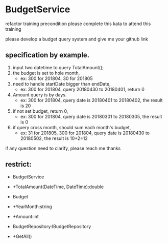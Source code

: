 # BudgetService
refactor training precondition
please complete this kata to attend this training

please develop a budget query system and give me your github link

specification by example.
---
1. input two datetime to query TotalAmount();
2. the budget is set to hole month, 
   - ex: 300 for 201804, 30 for 201805
3. need to handle startDate bigger than endDate,
   - ex: 300 for 201804, query 20180430 to 20180401, return 0
4. Amount query is by days. 
   - ex: 300 for 201804, query date is 20180401 to 20180402, the result is 20
5. if not set budget, return 0, 
   - ex: 300 for 201804, query date is 20180301 to 20180305, the result is 0
6. if query cross month, should sum each month's budget, 
   - ex: 31 for 201805, 300 for 201804, query date is 20180430 to 20180502, the result is 10+2=12

if any question need to clarify, please reach me thanks

restrict:
---
- BudgetService
- +TotalAmount(DateTime, DateTime):double

- Budget
- +YearMonth:string
- +Amount:int

- BudgetRepository:IBudgetRepository
- +GetAll()
